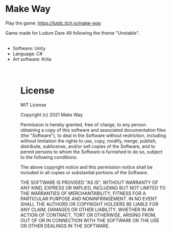 # Make Way

Play the game: https://lutdc.itch.io/make-way

Game made for Ludum Dare 49 following the theme "Unstable".<br><br>

<ul>
  <li> Software: Unity
  <li> Language: C#
  <li> Art software: Krita
<ul><br><br>
  
# License
MIT License

Copyright (c) 2021 Make Way

Permission is hereby granted, free of charge, to any person obtaining a copy
of this software and associated documentation files (the "Software"), to deal
in the Software without restriction, including without limitation the rights
to use, copy, modify, merge, publish, distribute, sublicense, and/or sell
copies of the Software, and to permit persons to whom the Software is
furnished to do so, subject to the following conditions:

The above copyright notice and this permission notice shall be included in all
copies or substantial portions of the Software.

THE SOFTWARE IS PROVIDED "AS IS", WITHOUT WARRANTY OF ANY KIND, EXPRESS OR
IMPLIED, INCLUDING BUT NOT LIMITED TO THE WARRANTIES OF MERCHANTABILITY,
FITNESS FOR A PARTICULAR PURPOSE AND NONINFRINGEMENT. IN NO EVENT SHALL THE
AUTHORS OR COPYRIGHT HOLDERS BE LIABLE FOR ANY CLAIM, DAMAGES OR OTHER
LIABILITY, WHETHER IN AN ACTION OF CONTRACT, TORT OR OTHERWISE, ARISING FROM,
OUT OF OR IN CONNECTION WITH THE SOFTWARE OR THE USE OR OTHER DEALINGS IN THE
SOFTWARE.

